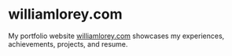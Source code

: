 # williamlorey.com
My portfolio website [williamlorey.com](http://williamlorey.com) showcases my experiences, achievements, projects, and resume.
